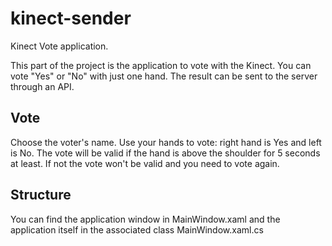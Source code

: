 # kinect-sender

Kinect Vote application.

This part of the project is the application to vote with the Kinect. You can vote "Yes" or "No" with just one hand. The result can be sent to the server through an API.

## Vote

Choose the voter's name.
Use your hands to vote: right hand is Yes and left is No. The vote will be valid if the hand is above the shoulder for 5 seconds at least. If not the vote won't be valid and you need to vote again.

## Structure

You can find the application window in MainWindow.xaml and the application itself in the associated class MainWindow.xaml.cs
